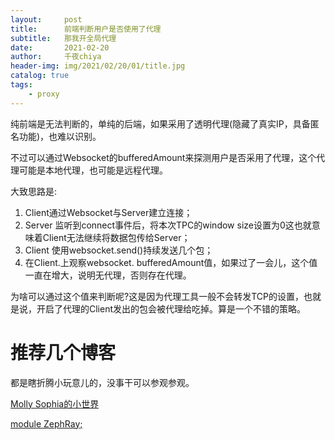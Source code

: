 ```yaml
---
layout:     post
title:      前端判断用户是否使用了代理 
subtitle:   那我开全局代理
date:       2021-02-20
author:     千夜chiya
header-img: img/2021/02/20/01/title.jpg
catalog: true
tags:
    - proxy
---
```


纯前端是无法判断的，单纯的后端，如果采用了透明代理(隐藏了真实IP，具备匿名功能)，也难以识别。

不过可以通过Websocket的bufferedAmount来探测用户是否采用了代理，这个代理可能是本地代理，也可能是远程代理。

大致思路是:

1. Client通过Websocket与Server建立连接；
2. Server 监听到connect事件后，将本次TPC的window size设置为0这也就意味着Client无法继续将数据包传给Server；
3. Client 使用websocket.send()持续发送几个包；
4. 在Client.上观察websocket. bufferedAmount值，如果过了一会儿，这个值一直在增大，说明无代理，否则存在代理。

为啥可以通过这个值来判断呢?这是因为代理工具一般不会转发TCP的设置，也就是说，开启了代理的Client发出的包会被代理给吃掉。算是一个不错的策略。

# 推荐几个博客

都是瞎折腾小玩意儿的，没事干可以参观参观。

[Molly Sophia的小世界](https://momosan.cc/)

[module ZephRay;](https://zephray.me/)

